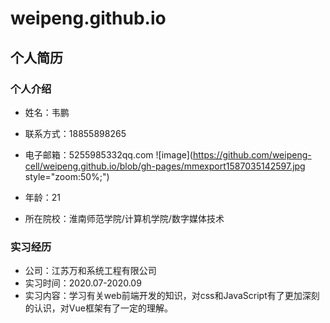 # weipeng.github.io
## 个人简历
### 个人介绍
- 姓名：韦鹏
- 联系方式：18855898265
- 电子邮箱：5255985332qq.com
![image](https://github.com/weipeng-cell/weipeng.github.io/blob/gh-pages/mmexport1587035142597.jpg style="zoom:50%;")

- 年龄：21
- 所在院校：淮南师范学院/计算机学院/数字媒体技术

### 实习经历
- 公司：江苏万和系统工程有限公司
- 实习时间：2020.07-2020.09
- 实习内容：学习有关web前端开发的知识，对css和JavaScript有了更加深刻的认识，对Vue框架有了一定的理解。
